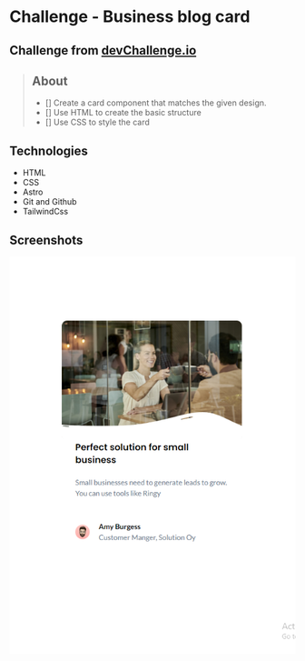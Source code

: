 # Challenge - Business blog card

## Challenge from [devChallenge.io](https://devchallenges.io)

> ## About
>
> - [] Create a card component that matches the given design.
> - [] Use HTML to create the basic structure
> - [] Use CSS to style the card

## Technologies

- HTML
- CSS
- Astro
- Git and Github
- TailwindCss

## Screenshots

![screenshot](https://github.com/SantiagoEmanuel/businessBlogCard/blob/master/public/screenshot.png)
